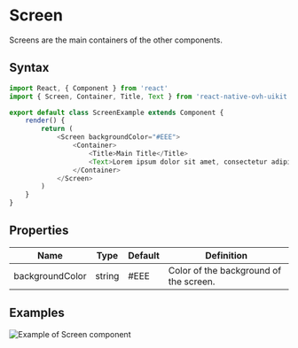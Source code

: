 # Screen

Screens are the main containers of the other components.

## Syntax

```javascript
import React, { Component } from 'react'
import { Screen, Container, Title, Text } from 'react-native-ovh-uikit'

export default class ScreenExample extends Component {
    render() {
        return (
            <Screen backgroundColor="#EEE">
                <Container>
                    <Title>Main Title</Title>
                    <Text>Lorem ipsum dolor sit amet, consectetur adipiscing elit. Phasellus cursus leo sodales, commodo enim in, malesuada lacus. Aenean eget quam bibendum, accumsan purus id, interdum justo. Phasellus aliquet orci sed dignissim egestas. Duis blandit suscipit diam sit amet aliquet. Mauris tincidunt volutpat leo sit amet sollicitudin. Curabitur ultricies, magna nec pulvinar mollis, leo nulla malesuada purus, pellentesque rhoncus velit turpis in lorem.</Text>
                </Container>
            </Screen>
        )
    }
}
```

## Properties

| Name | Type | Default | Definition |
| - | - | - | - |
| backgroundColor | string | #EEE | Color of the background of the screen. |

## Examples

![Example of Screen component](https://raw.githubusercontent.com/cygy/ovh-ui-kit-documentation/react-native/src/assets/components/example.png)
